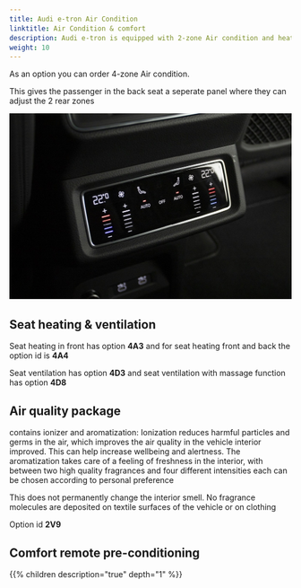 ```yaml
---
title: Audi e-tron Air Condition
linktitle: Air Condition & comfort
description: Audi e-tron is equipped with 2-zone Air condition and heatpump as standard.
weight: 10
---
```



As an option you can order 4-zone Air condition.

This gives the passenger in the back seat a seperate panel where they can adjust the 2 rear zones

![4 zone](4zone.jpg "Rear AC control")

## Seat heating & ventilation

Seat heating in front has option **4A3** and for seat heating front and back the option id is **4A4**

Seat ventilation has option **4D3** and seat ventilation with massage function has option **4D8**

## Air quality package

contains ionizer and aromatization:
Ionization reduces harmful particles and germs in the air, which improves the air quality in the vehicle interior
improved. This can help increase wellbeing and alertness. The aromatization takes care of
a feeling of freshness in the interior, with between two high quality fragrances and four different intensities each
can be chosen according to personal preference

This does not permanently change the interior smell. No fragrance molecules are deposited on textile surfaces
of the vehicle or on clothing

Option id **2V9**

## Comfort remote pre-conditioning

{{% children description="true" depth="1" %}}
